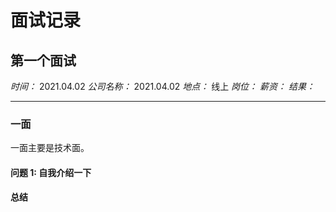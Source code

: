 # 面试记录

## 第一个面试

_时间：_ 2021.04.02
_公司名称：_ 2021.04.02
_地点：_ 线上
_岗位：_
_薪资：_
_结果：_

---

### 一面

一面主要是技术面。

#### 问题 1: 自我介绍一下

#### 总结

>
